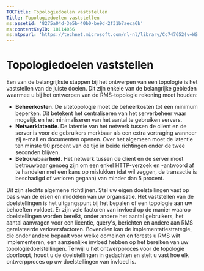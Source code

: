 ```yaml
---
TOCTitle: Topologiedoelen vaststellen
Title: Topologiedoelen vaststellen
ms:assetid: '8275a04d-3e5b-40b0-be9d-2f31b7aeca6b'
ms:contentKeyID: 18114056
ms:mtpsurl: 'https://technet.microsoft.com/nl-nl/library/Cc747652(v=WS.10)'
---
```


Topologiedoelen vaststellen
===========================

Een van de belangrijkste stappen bij het ontwerpen van een topologie is het vaststellen van de juiste doelen. Dit zijn enkele van de belangrijke gebieden waarmee u bij het ontwerpen van de RMS-topologie rekening moet houden:

-   **Beheerkosten**. De sitetopologie moet de beheerkosten tot een minimum beperken. Dit betekent het centraliseren van het serverbeheer waar mogelijk en het minimaliseren van het aantal te gebruiken servers.
-   **Netwerklatentie**. De latentie van het netwerk tussen de client en de server is voor de gebruikers merkbaar als een extra vertraging wanneer zij e-mail en documenten openen. Over het algemeen moet de latentie ten minste 90 procent van de tijd in beide richtingen onder de twee seconden blijven.
-   **Betrouwbaarheid**. Het netwerk tussen de client en de server moet betrouwbaar genoeg zijn om een enkel HTTP-verzoek en -antwoord af te handelen met een kans op mislukken (dat wil zeggen, de transactie is beschadigd of verloren gegaan) van minder dan 5 procent.

Dit zijn slechts algemene richtlijnen. Stel uw eigen doelstellingen vast op basis van de eisen en middelen van uw organisatie. Het vaststellen van de doelstellingen is het uitgangspunt bij het bepalen of een topologie aan uw behoeften voldoet. Er zijn vele factoren van invloed op de manier waarop doelstellingen worden bereikt, onder andere het aantal gebruikers, het aantal aanvragen voor een licentie, query's, berichten en andere aan RMS gerelateerde verkeersfactoren. Bovendien kan de implementatiestrategie, die onder andere bepaalt voor welke domeinen en forests u RMS wilt implementeren, een aanzienlijke invloed hebben op het bereiken van uw topologiedoelstellingen. Terwijl u het ontwerpproces voor de topologie doorloopt, houdt u de doelstellingen in gedachten en stelt u vast hoe elk ontwerpproces op uw doelstellingen van invloed is.

